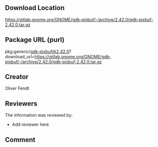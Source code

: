 ## Download Location

https://gitlab.gnome.org/GNOME/gdk-pixbuf/-/archive/2.42.0/gdk-pixbuf-2.42.0.tar.gz

## Package URL (purl)

pkg:generic/gdk-pixbuf@2.42.0?download_url=https://gitlab.gnome.org/GNOME/gdk-pixbuf/-/archive/2.42.0/gdk-pixbuf-2.42.0.tar.gz

## Creator

Oliver Fendt

## Reviewers

The information was reviewed by:

* Add reviewer here

## Comment

